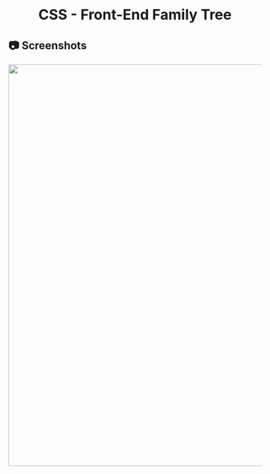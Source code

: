 <h1 align="center">
   CSS - Front-End Family Tree
</h1>

<h2>
📷 Screenshots
</h2>

<p align="center">
  <img src="https://github.com/ozkannbuyuk/css-exercises/assets/111967202/0bfd430b-349f-400c-9979-47f51c7fcb08" width="800" />
</p>
